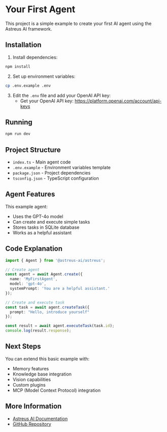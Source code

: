 # Your First Agent

This project is a simple example to create your first AI agent using the Astreus AI framework.

## Installation

1. Install dependencies:
```bash
npm install
```

2. Set up environment variables:
```bash
cp .env.example .env
```

3. Edit the `.env` file and add your OpenAI API key:
   - Get your OpenAI API key: https://platform.openai.com/account/api-keys

## Running

```bash
npm run dev
```

## Project Structure

- `index.ts` - Main agent code
- `.env.example` - Environment variables template
- `package.json` - Project dependencies
- `tsconfig.json` - TypeScript configuration

## Agent Features

This example agent:
- Uses the GPT-4o model
- Can create and execute simple tasks
- Stores tasks in SQLite database
- Works as a helpful assistant

## Code Explanation

```typescript
import { Agent } from '@astreus-ai/astreus';

// Create agent
const agent = await Agent.create({
  name: 'MyFirstAgent',
  model: 'gpt-4o',
  systemPrompt: 'You are a helpful assistant.'
});

// Create and execute task
const task = await agent.createTask({
  prompt: "Hello, introduce yourself"
});

const result = await agent.executeTask(task.id);
console.log(result.response);
```

## Next Steps

You can extend this basic example with:
- Memory features
- Knowledge base integration
- Vision capabilities
- Custom plugins
- MCP (Model Context Protocol) integration

## More Information

- [Astreus AI Documentation](https://astreus.org/docs)
- [GitHub Repository](https://github.com/astreus-ai/astreus)